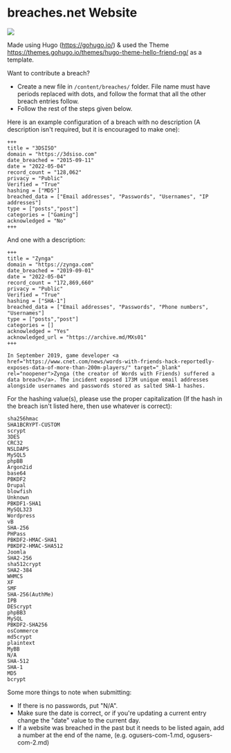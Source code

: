 # breaches.net Website
![](https://a.pomf.cat/yoymgd.png)

Made using Hugo (https://gohugo.io/) & used the Theme https://themes.gohugo.io/themes/hugo-theme-hello-friend-ng/ as a template.

Want to contribute a breach?

- Create a new file in `/content/breaches/` folder. File name must have periods replaced with dots, and follow the format that all the other breach entries follow.
- Follow the rest of the steps given below.

Here is an example configuration of a breach with no description (A description isn't required, but it is encouraged to make one):
```
+++
title = "3DSISO"
domain = "https://3dsiso.com"
date_breached = "2015-09-11"
date = "2022-05-04"
record_count = "128,062"
privacy = "Public"
Verified = "True"
hashing = ["MD5"]
breached_data = ["Email addresses", "Passwords", "Usernames", "IP addresses"]
type = ["posts","post"]
categories = ["Gaming"]
acknowledged = "No"
+++
```

And one with a description:
```
+++
title = "Zynga"
domain = "https://zynga.com"
date_breached = "2019-09-01"
date = "2022-05-04"
record_count = "172,869,660"
privacy = "Public"
Verified = "True"
hashing = ["SHA-1"]
breached_data = ["Email addresses", "Passwords", "Phone numbers", "Usernames"]
type = ["posts","post"]
categories = []
acknowledged = "Yes"
acknowledged_url = "https://archive.md/MXs01"
+++

In September 2019, game developer <a href="https://www.cnet.com/news/words-with-friends-hack-reportedly-exposes-data-of-more-than-200m-players/" target="_blank" rel="noopener">Zynga (the creator of Words with Friends) suffered a data breach</a>. The incident exposed 173M unique email addresses alongside usernames and passwords stored as salted SHA-1 hashes.
```

For the hashing value(s), please use the proper capitalization (If the hash in the breach isn't listed here, then use whatever is correct):
```
sha256hmac
SHA1BCRYPT-CUSTOM
scrypt
3DES
CRC32
NSLDAPS
MySQL5
phpBB
Argon2id
base64
PBKDF2
Drupal
blowfish
Unknown
PBKDF1-SHA1
MySQL323
Wordpress
vB
SHA-256
PHPass
PBKDF2-HMAC-SHA1
PBKDF2-HMAC-SHA512
Joomla
SHA2-256
sha512crypt
SHA2-384
WHMCS
XF
SMF
SHA-256(AuthMe)
IPB
DEScrypt
phpBB3
MySQL
PBKDF2-SHA256
osCommerce
md5crypt
plaintext
MyBB
N/A
SHA-512
SHA-1
MD5
bcrypt
```

Some more things to note when submitting:

- If there is no passwords, put "N/A".
- Make sure the date is correct, or if you're updating a current entry change the "date" value to the current day.
- If a website was breached in the past but it needs to be listed again, add a number at the end of the name, (e.g. ogusers-com-1.md, ogusers-com-2.md)
